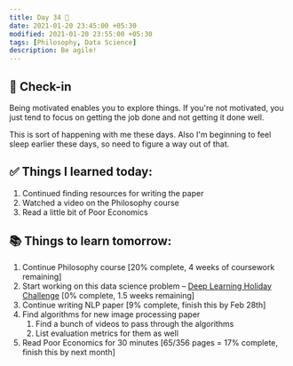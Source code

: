 ```yaml
---
title: Day 34 🥕
date: 2021-01-20 23:45:00 +05:30
modified: 2021-01-20 23:55:00 +05:30
tags: [Philosophy, Data Science]
description: Be agile!
---
```


## 📩 Check-in

Being motivated enables you to explore things. If you're not motivated, you just tend to focus on getting the job done and not getting it done well. 

This is sort of happening with me these days. Also I'm beginning to feel sleep earlier these days, so need to figure a way out of that.

## ✅ Things I learned today:

1. Continued finding resources for writing the paper
2. Watched a video on the Philosophy course
3. Read a little bit of Poor Economics

## 📚 Things to learn tomorrow:

1. Continue Philosophy course [20% complete, 4 weeks of coursework remaining]
2. Start working on this data science problem – <a href="https://www.hackerearth.com/challenges/competitive/hackerearth-deep-learning-challenge-holidays/problems/" rel="noopener" target="_blank">Deep Learning Holiday Challenge</a> [0% complete, 1.5 weeks remaining]
3. Continue writing NLP paper [9% complete, finish this by Feb 28th]
4. Find algorithms for new image processing paper
   1. Find a bunch of videos to pass through the algorithms
   2. List evaluation metrics for them as well
5. Read Poor Economics for 30 minutes [65/356 pages = 17% complete, finish this by next month]